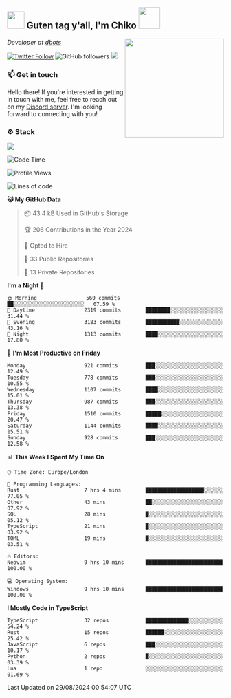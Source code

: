 <h2><img src="https://cdn.discordapp.com/emojis/1100181376730402906.gif?quality=lossless" width="40"> Guten tag y'all, I'm Chiko <img src="https://a.ppy.sh/15907233" width="50"></h2>
<a href="https://cataas.com"><img align='right' src="https://cataas.com/cat" width="230"></a>
<p><em>Developer at <a href="https://github.com/dbotsfun">dbots</a></em></p>

[![Twitter Follow](https://img.shields.io/twitter/follow/chikoxq?label=Follow)](https://twitter.com/intent/follow?screen_name=chikoxq)
![GitHub followers](https://img.shields.io/github/followers/chikof?label=Follow&style=social)
![](https://komarev.com/ghpvc/?username=chikof&color=blue)

### 📫 Get in touch
Hello there! If you're interested in getting in touch with me, feel free to reach out on my [Discord server](https://discord.gg/sejc7TnX6N). I'm looking forward to connecting with you!

### ⚙️ Stack
[![](https://skillicons.dev/icons?i=git,kubernetes,docker,js,ts,cloudflare,css,deno,express,graphql,html,mongodb,nestjs,py,react,apollo,bash,java,lua,nextjs,netlify,nodejs,ps,powershell,rust,neovim,tauri,sentry,postgres,tailwind,prisma,actix,workers)](https://skillicons.dev)

<!--START_SECTION:waka-->
![Code Time](http://img.shields.io/badge/Code%20Time-1%2C796%20hrs%2024%20mins-blue)

![Profile Views](http://img.shields.io/badge/Profile%20Views-0-blue)

![Lines of code](https://img.shields.io/badge/From%20Hello%20World%20I%27ve%20Written-6.4%20million%20lines%20of%20code-blue)

**🐱 My GitHub Data** 

> 📦 43.4 kB Used in GitHub's Storage 
 > 
> 🏆 206 Contributions in the Year 2024
 > 
> 💼 Opted to Hire
 > 
> 📜 33 Public Repositories 
 > 
> 🔑 13 Private Repositories 
 > 
**I'm a Night 🦉** 

```text
🌞 Morning                560 commits         ██░░░░░░░░░░░░░░░░░░░░░░░   07.59 % 
🌆 Daytime                2319 commits        ████████░░░░░░░░░░░░░░░░░   31.44 % 
🌃 Evening                3183 commits        ███████████░░░░░░░░░░░░░░   43.16 % 
🌙 Night                  1313 commits        ████░░░░░░░░░░░░░░░░░░░░░   17.80 % 
```
📅 **I'm Most Productive on Friday** 

```text
Monday                   921 commits         ███░░░░░░░░░░░░░░░░░░░░░░   12.49 % 
Tuesday                  778 commits         ███░░░░░░░░░░░░░░░░░░░░░░   10.55 % 
Wednesday                1107 commits        ████░░░░░░░░░░░░░░░░░░░░░   15.01 % 
Thursday                 987 commits         ███░░░░░░░░░░░░░░░░░░░░░░   13.38 % 
Friday                   1510 commits        █████░░░░░░░░░░░░░░░░░░░░   20.47 % 
Saturday                 1144 commits        ████░░░░░░░░░░░░░░░░░░░░░   15.51 % 
Sunday                   928 commits         ███░░░░░░░░░░░░░░░░░░░░░░   12.58 % 
```


📊 **This Week I Spent My Time On** 

```text
🕑︎ Time Zone: Europe/London

💬 Programming Languages: 
Rust                     7 hrs 4 mins        ███████████████████░░░░░░   77.05 % 
Other                    43 mins             ██░░░░░░░░░░░░░░░░░░░░░░░   07.92 % 
SQL                      28 mins             █░░░░░░░░░░░░░░░░░░░░░░░░   05.12 % 
TypeScript               21 mins             █░░░░░░░░░░░░░░░░░░░░░░░░   03.92 % 
TOML                     19 mins             █░░░░░░░░░░░░░░░░░░░░░░░░   03.51 % 

🔥 Editors: 
Neovim                   9 hrs 10 mins       █████████████████████████   100.00 % 

💻 Operating System: 
Windows                  9 hrs 10 mins       █████████████████████████   100.00 % 
```

**I Mostly Code in TypeScript** 

```text
TypeScript               32 repos            ██████████████░░░░░░░░░░░   54.24 % 
Rust                     15 repos            ██████░░░░░░░░░░░░░░░░░░░   25.42 % 
JavaScript               6 repos             ███░░░░░░░░░░░░░░░░░░░░░░   10.17 % 
Python                   2 repos             █░░░░░░░░░░░░░░░░░░░░░░░░   03.39 % 
Lua                      1 repo              ░░░░░░░░░░░░░░░░░░░░░░░░░   01.69 % 
```




 Last Updated on 29/08/2024 00:54:07 UTC
<!--END_SECTION:waka-->


<!--
<p align="center">
     <a href="https://discord.gg/HhybNhchcC"><img src="https://invidget.switchblade.xyz/sejc7TnX6N" align="center" ><a>
</p> 
-->
